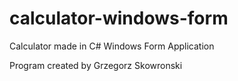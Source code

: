 # calculator-windows-form
Calculator made in C# Windows Form Application

Program created by Grzegorz Skowronski
